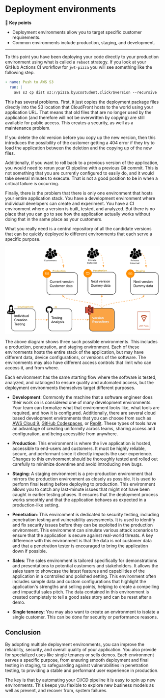 # Deployment environments

🔑 **Key points**

- Deployment environments allow you to target specific customer requirements.
- Common environments include production, staging, and development.

---

To this point you have been deploying your code directly to your production environment using what is called a `reboot` strategy. If you look at your GitHub Actions CI workflow for `jwt-pizza` you will see something like the following step.

```yml
- name: Push to AWS S3
  run: |
    aws s3 cp dist s3://pizza.byucsstudent.click/$version --recursive
```

This has several problems. First, it just copies the deployment package files directly into the S3 location that CloudFront hosts to the world using your application URL. That means that old files that are no longer used by the application (and therefore will not be overwritten by copying) are still available for public access. This creates a security, as well as a maintenance problem.

If you delete the old version before you copy up the new version, then this introduces the possibility of the customer getting a 404 error if they try to load the application between the deletion and the copying up of the new files.

Additionally, if you want to roll back to a previous version of the application, you would need to rerun your CI pipeline with a previous Git commit. This is not something that you are currently configured to easily do, and it would take several minutes to execute. That is not a good position to be in when a critical failure is occurring.

Finally, there is the problem that there is only one environment that hosts your entire application stack. You have a development environment where individual developers can create and experiment. You have a CI environment where a version is built, tested, and analyzed. But there is no place that you can go to see how the application actually works without doing that in the same place as your customers.

What you really need is a central repository of all the candidate versions that can be quickly deployed to different environments that each serve a specific purpose.

![Environments](environments.png)

The above diagram shows three such possible environments. This includes a production, penetration, and staging environment. Each of these environments hosts the entire stack of the application, but may have different data, device configurations, or versions of the software. The environments may also have different access controls that limit who can access it, and from where.

Each environment has the same starting flow where the software is tested, analyzed, and cataloged to ensure quality and automated access, but the deployment environments themselves target different purposes.

- **Development**: Commonly the machine that a software engineer does their work on is considered one of many development environments. Your team can formalize what that environment looks like, what tools are required, and how it is configured. Additionally, there are several cloud based development environments that you can choose from such as [AWS Cloud 9](https://aws.amazon.com/cloud9/), [GitHub Codespaces](https://github.com/features/codespaces), or [Replit](https://replit.com/). These types of tools have an advantage of creating uniformity across teams, sharing access and configuration, and being accessible from anywhere.

- **Production**: This environment is where the live application is hosted, accessible to end-users and customers. It must be highly reliable, secure, and performant since it directly impacts the user experience. Changes to this environment should be thoroughly tested and rolled out carefully to minimize downtime and avoid introducing new bugs.

- **Staging**: A staging environment is a pre-production environment that mirrors the production environment as closely as possible. It is used to perform final testing before deploying to production. This environment allows you to catch any last-minute issues that might not have been caught in earlier testing phases. It ensures that the deployment process works smoothly and that the application behaves as expected in a production-like setting.

- **Penetration**: This environment is dedicated to security testing, including penetration testing and vulnerability assessments. It is used to identify and fix security issues before they can be exploited in the production environment. This environment can simulate various attack scenarios to ensure that the application is secure against real-world threats. A key difference with this environment is that the data is not customer data and that a penetration tester is encouraged to bring the application down if possible.

- **Sales**: The sales environment is tailored specifically for demonstrations and presentations to potential customers and stakeholders. It allows the sales team to showcase the latest features and capabilities of the application in a controlled and polished setting. This environment often includes sample data and custom configurations that highlight the application's strengths and selling points, helping to create a compelling and impactful sales pitch. The data contained in this environment is created completely to tell a good sales story and can be reset after a demo.

- **Single tenancy**: You may also want to create an environment to isolate a single customer. This can be done for security or performance reasons.

## Conclusion

By adopting multiple deployment environments, you can improve the reliability, security, and overall quality of your application. You also provide for specialized uses like single tenancy or sells demos. Each environment serves a specific purpose, from ensuring smooth deployment and final testing in staging, to safeguarding against vulnerabilities in penetration testing, to providing a stable and performant user experience in production.

The key is that by automating your CI/CD pipeline it is easy to spin up new environments. This keeps you flexible to explore new business models as well as prevent, and recover from, system failures.
